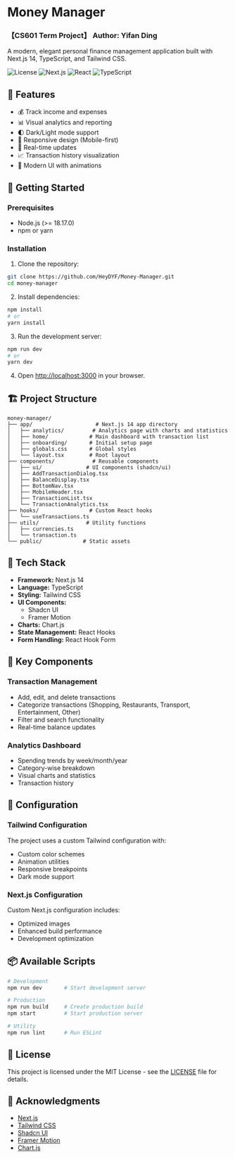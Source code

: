# Money Manager
### 【CS601 Term Project】 Author: Yifan Ding
A modern, elegant personal finance management application built with Next.js 14, TypeScript, and Tailwind CSS.

![License](https://img.shields.io/badge/license-MIT-blue.svg)
![Next.js](https://img.shields.io/badge/Next.js-14.2.4-black)
![React](https://img.shields.io/badge/React-18-blue)
![TypeScript](https://img.shields.io/badge/TypeScript-5-blue)

## 🌟 Features

- 💰 Track income and expenses
- 📊 Visual analytics and reporting
- 🌓 Dark/Light mode support
- 📱 Responsive design (Mobile-first)
- 🔄 Real-time updates
- 📈 Transaction history visualization
- 🎨 Modern UI with animations

## 🚀 Getting Started

### Prerequisites

- Node.js (>= 18.17.0)
- npm or yarn

### Installation

1. Clone the repository:
```bash
git clone https://github.com/HeyDYF/Money-Manager.git
cd money-manager
```

2. Install dependencies:
```bash
npm install
# or
yarn install
```

3. Run the development server:
```bash
npm run dev
# or
yarn dev
```

4. Open [http://localhost:3000](http://localhost:3000) in your browser.

## 🏗️ Project Structure

```
money-manager/
├── app/                    # Next.js 14 app directory
│   ├── analytics/         # Analytics page with charts and statistics
│   ├── home/             # Main dashboard with transaction list
│   ├── onboarding/       # Initial setup page
│   ├── globals.css       # Global styles
│   └── layout.tsx        # Root layout
├── components/            # Reusable components
│   ├── ui/              # UI components (shadcn/ui)
│   ├── AddTransactionDialog.tsx
│   ├── BalanceDisplay.tsx
│   ├── BottomNav.tsx
│   ├── MobileHeader.tsx
│   ├── TransactionList.tsx
│   └── TransactionAnalytics.tsx
├── hooks/                # Custom React hooks
│   └── useTransactions.ts
├── utils/               # Utility functions
│   ├── currencies.ts
│   └── transaction.ts
└── public/             # Static assets
```

## 🧰 Tech Stack

- **Framework:** Next.js 14
- **Language:** TypeScript
- **Styling:** Tailwind CSS
- **UI Components:** 
  - Shadcn UI
  - Framer Motion
- **Charts:** Chart.js
- **State Management:** React Hooks
- **Form Handling:** React Hook Form

## 📱 Key Components

### Transaction Management
- Add, edit, and delete transactions
- Categorize transactions (Shopping, Restaurants, Transport, Entertainment, Other)
- Filter and search functionality
- Real-time balance updates

### Analytics Dashboard
- Spending trends by week/month/year
- Category-wise breakdown
- Visual charts and statistics
- Transaction history

## 🔧 Configuration

### Tailwind Configuration
The project uses a custom Tailwind configuration with:
- Custom color schemes
- Animation utilities
- Responsive breakpoints
- Dark mode support

### Next.js Configuration
Custom Next.js configuration includes:
- Optimized images
- Enhanced build performance
- Development optimization

## 📦 Available Scripts

```bash
# Development
npm run dev       # Start development server

# Production
npm run build     # Create production build
npm start         # Start production server

# Utility
npm run lint      # Run ESLint
```

## 📄 License

This project is licensed under the MIT License - see the [LICENSE](LICENSE) file for details.

## 🙏 Acknowledgments

- [Next.js](https://nextjs.org/)
- [Tailwind CSS](https://tailwindcss.com/)
- [Shadcn UI](https://ui.shadcn.com/)
- [Framer Motion](https://www.framer.com/motion/)
- [Chart.js](https://www.chartjs.org/)
